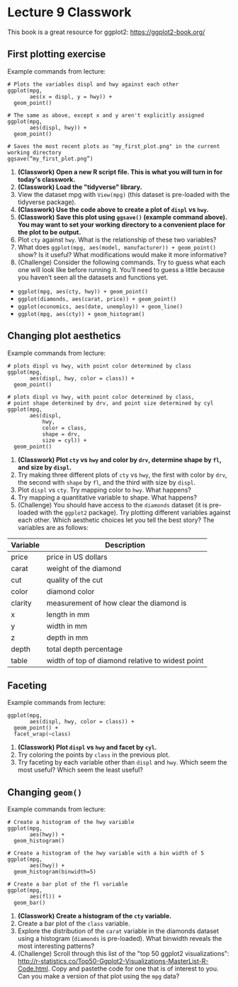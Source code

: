 # Lecture 9 Classwork

This book is a great resource for ggplot2: https://ggplot2-book.org/ 

## First plotting exercise
Example commands from lecture:
```
# Plots the variables displ and hwy against each other
ggplot(mpg,
       aes(x = displ, y = hwy)) + 
  geom_point()
  
# The same as above, except x and y aren't explicitly assigned
ggplot(mpg,
       aes(displ, hwy)) + 
  geom_point()

# Saves the most recent plots as "my_first_plot.png" in the current working directory
ggsave(“my_first_plot.png”)
```

1. **(Classwork) Open a new R script file. This is what you will turn in for today's classwork.**
2. **(Classwork) Load the "tidyverse" library.**
3. View the dataset mpg with `View(mpg)` (this dataset is pre-loaded with the tidyverse package).
4. **(Classwork) Use the code above to create a plot of `displ` vs `hwy`.**
5. **(Classwork) Save this plot using `ggsave()` (example command above). You may want to set your working directory to a convenient place for the plot to be output.**
6. Plot `cty` against `hwy`. What is the relationship of these two variables?
7. What does `ggplot(mpg, aes(model, manufacturer)) + geom_point()` show? Is it useful? What modifications would make it more informative?
8. (Challenge) Consider the following commands. Try to guess what each one will look like before running it. You’ll need to guess a little because you haven’t seen all the datasets and functions yet.
* `ggplot(mpg, aes(cty, hwy)) + geom_point()`
* `ggplot(diamonds, aes(carat, price)) + geom_point()`
* `ggplot(economics, aes(date, unemploy)) + geom_line()`
* `ggplot(mpg, aes(cty)) + geom_histogram()`

## Changing plot aesthetics
Example commands from lecture:
```
# plots displ vs hwy, with point color determined by class
ggplot(mpg,
       aes(displ, hwy, color = class)) + 
  geom_point()

# plots displ vs hwy, with point color determined by class,
# point shape determined by drv, and point size determined by cyl
ggplot(mpg,
       aes(displ, 
           hwy, 
           color = class, 
           shape = drv, 
           size = cyl)) + 
  geom_point()
```

1. **(Classwork) Plot `cty` vs `hwy` and color by `drv`, determine shape by `fl`, and size by `displ`.**
2. Try making three different plots of `cty` vs `hwy`, the first with color by `drv`, the second with `shape` by `fl`, and the third with size by `displ`.
3. Plot `displ` vs `cty`. Try mapping color to `hwy`. What happens?
4. Try mapping a quantitative variable to shape. What happens?
5. (Challenge) You should have access to the `diamonds` dataset (it is pre-loaded with the `ggplot2` package). Try plotting different variables against each other. Which aesthetic choices let you tell the best story? The variables are as follows:


| **Variable** | **Description** |
--------------- | -----------
| price | price in US dollars |
| carat | weight of the diamond |
| cut | quality of the cut |
| color | diamond color |
| clarity | measurement of how clear the diamond is |
| x | length in mm |
| y | width in mm |
| z | depth in mm |
| depth | total depth percentage |
| table | width of top of diamond relative to widest point |


## Faceting
Example commands from lecture:
```
ggplot(mpg,
       aes(displ, hwy, color = class)) + 
  geom_point() +
  facet_wrap(~class)
```
1. **(Classwork) Plot `displ` vs `hwy` and facet by `cyl`.**
2. Try coloring the points by `class` in the previous plot.
3. Try faceting by each variable other than `displ` and `hwy`. Which seem the most useful? Which seem the least useful?

## Changing `geom()`
Example commands from lecture:
```
# Create a histogram of the hwy variable
ggplot(mpg,
       aes(hwy)) +
  geom_histogram()
  
# Create a histogram of the hwy variable with a bin width of 5
ggplot(mpg,
       aes(hwy)) +
  geom_histogram(binwidth=5)
  
# Create a bar plot of the fl variable
ggplot(mpg,
       aes(fl)) +
  geom_bar()
```
1. **(Classwork) Create a histogram of the `cty` variable.** 
2. Create a bar plot of the `class` variable.
3. Explore the distribution of the `carat` variable in the diamonds dataset using a histogram (`diamonds` is pre-loaded). What binwidth reveals the most interesting patterns?
4. (Challenge) Scroll through this list of the "top 50 ggplot2 visualizations": http://r-statistics.co/Top50-Ggplot2-Visualizations-MasterList-R-Code.html. Copy and pastethe code for one that is of interest to you. Can you make a version of that plot using the `mpg` data? 

